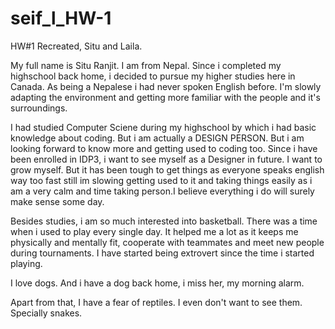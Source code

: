# seif_l_HW-1
HW#1 Recreated, Situ and Laila.

My full name is Situ Ranjit. I am from Nepal. Since i completed my highschool back home, i decided to pursue my higher studies here in Canada. As being a Nepalese i had never spoken English before. I'm slowly adapting the environment and getting more familiar with the people and it's surroundings.

I had studied Computer Sciene during my highschool by which i had basic knowledge about coding. But i am actually a DESIGN PERSON. But i am looking forward to know more and getting used to coding too. Since i have been enrolled in IDP3, i want to see myself as a Designer in future. I want to grow myself. But it has been tough to get things as everyone speaks english way too fast still im slowing getting used to it and taking things easily as i am a very calm and time taking person.I believe everything i do will surely make sense some day.

Besides studies, i am so much interested into basketball. There was a time when i used to play every single day. It helped me a lot as it keeps me physically and mentally fit, cooperate with teammates and meet new people during tournaments. I have started being extrovert since the time i started playing. 

I love dogs. And i have a dog back home, i miss her, my morning alarm.

Apart from that, I have a fear of reptiles. I even don't want to see them. Specially snakes.


